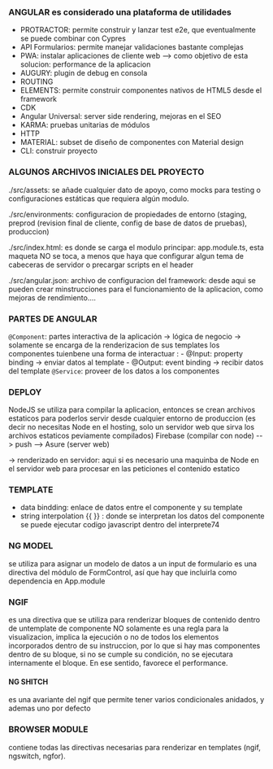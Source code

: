 ### ANGULAR es considerado una plataforma de utilidades

- PROTRACTOR: permite construir y lanzar test e2e, que eventualmente se puede combinar con Cypres
- API Formularios: permite manejar  validaciones bastante complejas
- PWA: instalar aplicaciones de cliente web --> como objetivo de esta solucion: performance de la aplicacion
- AUGURY: plugin de debug en consola
- ROUTING
- ELEMENTS: permite construir componentes nativos de HTML5 desde el framework
- CDK
- Angular Universal: server side rendering, mejoras en el SEO
- KARMA: pruebas unitarias de módulos
- HTTP
- MATERIAL: subset de diseño de componentes con Material design
- CLI: construir proyecto


### ALGUNOS ARCHIVOS INICIALES DEL PROYECTO
./src/assets: se añade cualquier dato de apoyo, como mocks para testing o configuraciones estáticas que requiera algún modulo.

./src/environments: configuracion de propiedades de entorno (staging, preprod (revision final de cliente, config de base de datos de pruebas), produccion)

./src/index.html: es donde se carga el modulo principar: app.module.ts, esta maqueta NO se toca, a menos que haya que configurar algun tema de cabeceras de servidor o precargar scripts en el header

./src/angular.json: archivo de configuracion del framework: desde aqui se pueden crear minstrucciones para el funcionamiento de la aplicacion, como mejoras de rendimiento....


### PARTES DE ANGULAR
`@Component`: partes interactiva de la aplicación -> lógica de negocio -> solamente se encarga de la renderizacion de sus templates
los componentes tuienbene una forma de interactuar :
    - @Input: property binding -> enviar datos al template
    - @Output: event binding -> recibir datos del template
`@Service`: proveer de los datos a los componentes  

### DEPLOY
NodeJS se utiliza para compilar la aplicacion, entonces se crean archivos estaticos para poderlos servir desde cualquier entorno de produccion (es decir no necesitas Node en el hosting, solo un servidor web que sirva los archivos estaticos peviamente compilados)
Firebase (compilar con node) --> push --> Asure (server web)

-> renderizado en servidor: aqui si es necesario una maquinba de Node en el servidor web para procesar en las peticiones el contenido estatico   


### TEMPLATE
- data bindding: enlace de datos entre el componente y su template
- string interpolation {{ }} : donde se interpretan los datos del componente
se puede ejecutar codigo javascript dentro del interprete74


### NG MODEL
se utiliza para asignar un modelo de datos a un input de formulario
es una directiva del módulo de FormControl, así que hay que incluirla como dependencia en App.module


### NGIF
es una directiva que se utiliza para renderizar bloques de contenido dentro de untemplate de componente
NO solamente es una regla para la visualizacion, implica la ejecución o no de todos los elementos incorporados dentro de su instruccion, por lo que si hay mas componentes dentro de su bloque, si no se cumple su condición, no se ejecutara internamente el bloque.
En ese sentido, favorece el performance.

#### NG SHITCH
es una avariante del ngif que permite tener varios condicionales anidados, y ademas uno por defecto


###  BROWSER MODULE
contiene todas las directivas necesarias para renderizar en templates (ngif, ngswitch, ngfor).
